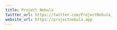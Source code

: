 ```yaml
---
title: Project Nebula
twitter_url: https://twitter.com/ProjectNebula_
website_url: https://projectnebula.app
---
```

